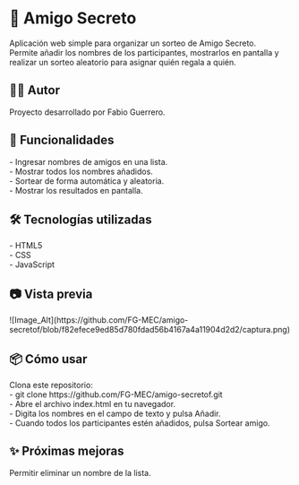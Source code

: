 <h1>🎁 Amigo Secreto</h1>
Aplicación web simple para organizar un sorteo de Amigo Secreto.<br>
Permite añadir los nombres de los participantes, mostrarlos en pantalla y realizar un sorteo aleatorio para asignar quién regala a quién.

<h2>👨‍💻 Autor</h2>
Proyecto desarrollado por Fabio Guerrero.

<h2>🚀 Funcionalidades</h2>
- Ingresar nombres de amigos en una lista.<br>
- Mostrar todos los nombres añadidos.<br>
- Sortear de forma automática y aleatoria.<br>
- Mostrar los resultados en pantalla.<br>

<h2>🛠️ Tecnologías utilizadas</h2>
- HTML5<br>
- CSS<br>
- JavaScript<br>

<h2>📷 Vista previa</h2>
![Image_Alt](https://github.com/FG-MEC/amigo-secretof/blob/f82efece9ed85d780fdad56b4167a4a11904d2d2/captura.png)

<h2>📦 Cómo usar</h2>
Clona este repositorio:<br>
- git clone https://github.com/FG-MEC/amigo-secretof.git<br>
- Abre el archivo index.html en tu navegador.<br>
- Digita los nombres en el campo de texto y pulsa Añadir.<br>
- Cuando todos los participantes estén añadidos, pulsa Sortear amigo.<br>

<h2>✨ Próximas mejoras</h2>
Permitir eliminar un nombre de la lista.<br>
